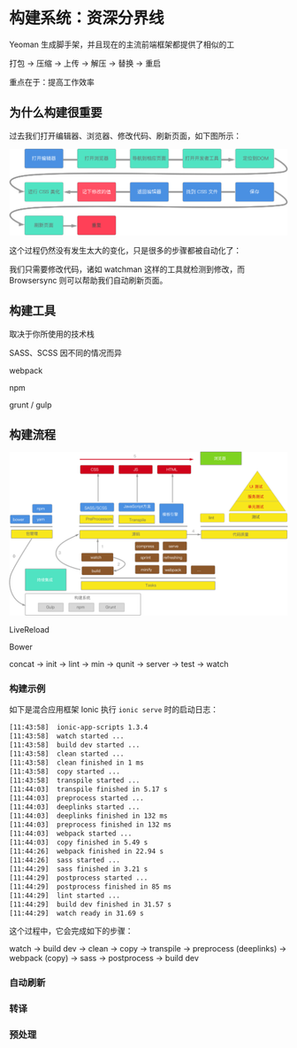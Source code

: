 # 构建系统：资深分界线

Yeoman 生成脚手架，并且现在的主流前端框架都提供了相似的工

打包 -> 压缩 -> 上传 -> 解压 -> 替换 -> 重启

重点在于：提高工作效率

## 为什么构建很重要

过去我们打开编辑器、浏览器、修改代码、刷新页面，如下图所示：

![前端应用的开发流程](../images/basic-workflow.png )

这个过程仍然没有发生太大的变化，只是很多的步骤都被自动化了：

我们只需要修改代码，诸如 watchman 这样的工具就检测到修改，而 Browsersync 则可以帮助我们自动刷新页面。

## 构建工具

取决于你所使用的技术栈

SASS、SCSS 因不同的情况而异

webpack

npm

grunt / gulp

## 构建流程

![前端构建流程](../images/build-workflow.png)

LiveReload

Bower

concat -> init -> lint -> min -> qunit -> server -> test -> watch

### 构建示例

如下是混合应用框架 Ionic 执行 ``ionic serve`` 时的启动日志：

```
[11:43:58]  ionic-app-scripts 1.3.4
[11:43:58]  watch started ...
[11:43:58]  build dev started ...
[11:43:58]  clean started ...
[11:43:58]  clean finished in 1 ms
[11:43:58]  copy started ...
[11:43:58]  transpile started ...
[11:44:03]  transpile finished in 5.17 s
[11:44:03]  preprocess started ...
[11:44:03]  deeplinks started ...
[11:44:03]  deeplinks finished in 132 ms
[11:44:03]  preprocess finished in 132 ms
[11:44:03]  webpack started ...
[11:44:03]  copy finished in 5.49 s
[11:44:26]  webpack finished in 22.94 s
[11:44:26]  sass started ...
[11:44:29]  sass finished in 3.21 s
[11:44:29]  postprocess started ...
[11:44:29]  postprocess finished in 85 ms
[11:44:29]  lint started ...
[11:44:29]  build dev finished in 31.57 s
[11:44:29]  watch ready in 31.69 s
```

这个过程中，它会完成如下的步骤：

watch -> build dev -> clean -> copy -> transpile -> preprocess (deeplinks) -> webpack (copy) -> sass -> postprocess -> build dev 

### 自动刷新

### 转译

### 预处理

